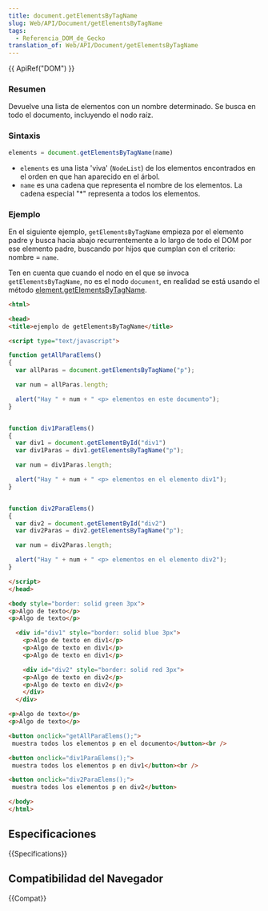 ```yaml
---
title: document.getElementsByTagName
slug: Web/API/Document/getElementsByTagName
tags:
  - Referencia_DOM_de_Gecko
translation_of: Web/API/Document/getElementsByTagName
---
```


{{ ApiRef("DOM") }}

### Resumen

Devuelve una lista de elementos con un nombre determinado. Se busca en todo el documento, incluyendo el nodo raíz.

### Sintaxis

```js
elements = document.getElementsByTagName(name)
```

- `elements` es una lista 'viva' (`NodeList`) de los elementos encontrados en el orden en que han aparecido en el árbol.
- `name` es una cadena que representa el nombre de los elementos. La cadena especial "\*" representa a todos los elementos.

### Ejemplo

En el siguiente ejemplo, `getElementsByTagName` empieza por el elemento padre y busca hacia abajo recurrentemente a lo largo de todo el DOM por ese elemento padre, buscando por hijos que cumplan con el criterio: nombre = `name`.

Ten en cuenta que cuando el nodo en el que se invoca `getElementsByTagName`, no es el nodo `document`, en realidad se está usando el método [element.getElementsByTagName](/es/DOM/element.getElementsByTagName).

```html
<html>

<head>
<title>ejemplo de getElementsByTagName</title>

<script type="text/javascript">

function getAllParaElems()
{
  var allParas = document.getElementsByTagName("p");

  var num = allParas.length;

  alert("Hay " + num + " <p> elementos en este documento");
}


function div1ParaElems()
{
  var div1 = document.getElementById("div1")
  var div1Paras = div1.getElementsByTagName("p");

  var num = div1Paras.length;

  alert("Hay " + num + " <p> elementos en el elemento div1");
}


function div2ParaElems()
{
  var div2 = document.getElementById("div2")
  var div2Paras = div2.getElementsByTagName("p");

  var num = div2Paras.length;

  alert("Hay " + num + " <p> elementos en el elemento div2");
}

</script>
</head>

<body style="border: solid green 3px">
<p>Algo de texto</p>
<p>Algo de texto</p>

  <div id="div1" style="border: solid blue 3px">
    <p>Algo de texto en div1</p>
    <p>Algo de texto en div1</p>
    <p>Algo de texto en div1</p>

    <div id="div2" style="border: solid red 3px">
    <p>Algo de texto en div2</p>
    <p>Algo de texto en div2</p>
    </div>
  </div>

<p>Algo de texto</p>
<p>Algo de texto</p>

<button onclick="getAllParaElems();">
 muestra todos los elementos p en el documento</button><br />

<button onclick="div1ParaElems();">
 muestra todos los elementos p en div1</button><br />

<button onclick="div2ParaElems();">
 muestra todos los elementos p en div2</button>

</body>
</html>
```

## Especificaciones

{{Specifications}}

## Compatibilidad del Navegador

{{Compat}}
